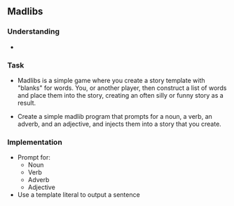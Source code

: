 ## Madlibs

### Understanding
- 

### Task
- Madlibs is a simple game where you create a story template with "blanks" for words. You, or another player, then construct a list of words and place them into the story, creating an often silly or funny story as a result.

- Create a simple madlib program that prompts for a noun, a verb, an adverb, and an adjective, and injects them into a story that you create.

### Implementation
- Prompt for:
  + Noun
  + Verb
  + Adverb
  + Adjective
- Use a template literal to output a sentence